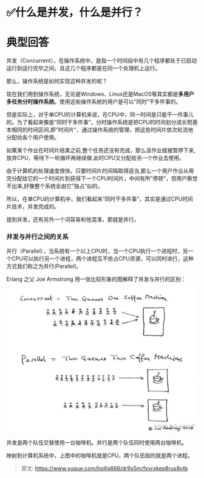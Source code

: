 # ✅什么是并发，什么是并行？


# 典型回答

并发（Concurrent），在操作系统中，是指一个时间段中有几个程序都处于已启动运行到运行完毕之间，且这几个程序都是在同一个处理机上运行。

那么，操作系统是如何实现这种并发的呢？

现在我们用到操作系统，无论是Windows、Linux还是MacOS等其实都是**多用户多任务分时操作系统**。使用这些操作系统的用户是可以“同时”干多件事的。

但是实际上，对于单CPU的计算机来说，在CPU中，同一时间是只能干一件事儿的。为了看起来像是“同时干多件事”，分时操作系统是把CPU的时间划分成长短基本相同的时间区间,即”时间片”，通过操作系统的管理，把这些时间片依次轮流地分配给各个用户使用。

如果某个作业在时间片结束之前,整个任务还没有完成，那么该作业就被暂停下来,放弃CPU，等待下一轮循环再继续做.此时CPU又分配给另一个作业去使用。

由于计算机的处理速度很快，只要时间片的间隔取得适当,那么一个用户作业从用完分配给它的一个时间片到获得下一个CPU时间片，中间有所”停顿”，但用户察觉不出来,好像整个系统全由它”独占”似的。

所以，在单CPU的计算机中，我们看起来“同时干多件事”，其实是通过CPU时间片技术，并发完成的。

提到并发，还有另外一个词容易和他混淆，那就是并行。


### 并发与并行之间的关系

并行（Parallel），当系统有一个以上CPU时，当一个CPU执行一个进程时，另一个CPU可以执行另一个进程，两个进程互不抢占CPU资源，可以同时进行，这种方式我们称之为并行(Parallel)。

Erlang 之父 Joe Armstrong 用一张比较形象的图解释了并发与并行的区别：

![1687693697924-e728f6d6-dcdc-4456-9bd7-f323666b6b4b.jpeg](./img/RJH_XrlZnCcy2pv0/1687693697924-e728f6d6-dcdc-4456-9bd7-f323666b6b4b-249047.jpeg)

并发是两个队伍交替使用一台咖啡机。并行是两个队伍同时使用两台咖啡机。

映射到计算机系统中，上图中的咖啡机就是CPU，两个队伍指的就是两个进程。


> 原文: <https://www.yuque.com/hollis666/dr9x5m/fxvrxkep8rus8ytb>